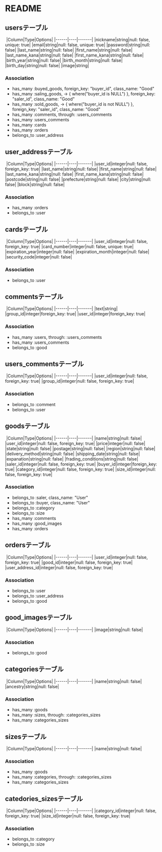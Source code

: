 # README​
## usersテーブル
​
|Column|Type|Options|
|------|----|-------|
|nickname|string|null: false, unique: true|
|email|string|null: false, unique: true|
|password|string|null: false|
|last_name|string|null: false|
|first_name|string|null: false|
|last_name_kana|string|null: false|
|first_name_kana|string|null: false|
|birth_year|string|null: false|
|birth_month|string|null: false|
|birth_day|string|null: false|
|image|string|
​
### Association
- has_many :buyed_goods, foreign_key: "buyer_id", class_name: "Good"
- has_many :saling_goods, -> { where("buyer_id is NULL") }, foreign_key: "saler_id", class_name:  "Good"
- has_many :sold_goods, -> { where("buyer_id is not NULL") }, foreign_key: "saler_id", class_name: "Good"
- has_many :comments, through: :users_comments
- has_many :users_comments
- has_many :cards
- has_many :orders
- belongs_to :user_address
​
## user_addressテーブル
​
|Column|Type|Options|
|------|----|-------|
|user_id|integer|null: false, foreign_key: true|
|last_name|string|null: false|
|first_name|string|null: false|
|last_name_kana|string|null: false|
|first_name_kana|string|null: false|
|postcode|string|null: false|
|prefecture|string|null: false|
|city|string|null: false|
|block|string|null: false|
​
### Association
- has_many   :orders
- belongs_to :user
​
## cardsテーブル
​
|Column|Type|Options|
|------|----|-------|
|user_id|integer|null: false, foreign_key: true|
|card_number|integer|null: false, unique: true|
|expiration_year|integer|null: false|
|expiration_month|integer|null: false|
|security_code|integer|null: false|
​
​
### Association
- belongs_to :user
​
## commentsテーブル
​
|Column|Type|Options|
|------|----|-------|
|text|string|
|group_id|integer|foreign_key: true|
|user_id|integer|foreign_key: true|
​
### Association
- has_many :users, through: :users_comments
- has_many :users_comments
- belongs_to :good
​
## users_commentsテーブル
​
|Column|Type|Options|
|------|----|-------|
|user_id|integer|null: false, foreign_key: true|
|group_id|integer|null: false, foreign_key: true|
​
### Association
- belongs_to :comment
- belongs_to :user
​
## goodsテーブル
​
|Column|Type|Options|
|------|----|-------|
|name|string|null: false|
|user_id|integer|null: false, foreign_key: true|
|price|integer|null: false|
|state|string|null: false|
|postage|string|null: false|
|region|string|null: false|
|delivery_method|string|null: false|
|shipping_date|string|null: false|
|expanation|string|null: false|
|frading_conditions|string|null: false|
|saler_id|integer|null: false, foreign_key: true|
|buyer_id|integer|foreign_key: true|
|category_id|integer|null: false, foreign_key: true|
|size_id|integer|null: false, foreign_key: true|
​
### Association
- belongs_to :saler, class_name: "User"
- belongs_to :buyer, class_name: "User"
- belongs_to :category
- belongs_to :size
- has_many :comments
- has_many :good_images
- has_many :orders
​
## ordersテーブル
​
|Column|Type|Options|
|------|----|-------|
|user_id|integer|null: false, foreign_key: true|
|good_id|integer|null: false, foreign_key: true|
|user_address_id|integer|null: false, foreign_key: true|
​
### Association
- belongs_to :user
- belongs_to :user_address
- belongs_to :good
​
## good_imagesテーブル
​
|Column|Type|Options|
|------|----|-------|
|image|string|null: false|
​
### Association
- belongs_to :good
​
## categoriesテーブル
​
|Column|Type|Options|
|------|----|-------|
|name|string|null: false|
|ancestry|string|null: false|
​
### Association
- has_many :goods
- has_many :sizes, through: :categories_sizes
- has_many :categories_sizes
​
## sizesテーブル
​
|Column|Type|Options|
|------|----|-------|
|name|string|null: false|
​
### Association
- has_many :goods
- has_many :categories, through: :categories_sizes
- has_many :categories_sizes
​
## catedories_sizesテーブル
​
|Column|Type|Options|
|------|----|-------|
|category_id|integer|null: false, foreign_key: true|
|size_id|integer|null: false, foreign_key: true|
​
### Association
- belongs_to :category
- belongs_to :size